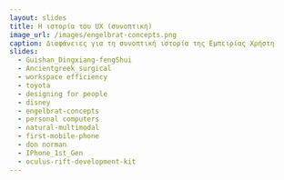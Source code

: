 ```yaml
---
layout: slides
title: H ιστορία του UX (συνοπτική)
image_url: /images/engelbrat-concepts.png
caption: Διαφάνειες για τη συνοπτική ιστορία της Εμπειρίας Χρήστη
slides:
  - Guishan_Dingxiang-fengShui
  - Ancientgreek_surgical
  - workspace efficiency
  - toyota
  - designing for people
  - disney
  - engelbrat-concepts
  - personal computers
  - natural-multimodal
  - first-mobile-phone
  - don norman
  - IPhone_1st_Gen
  - oculus-rift-development-kit
---
```



